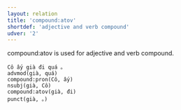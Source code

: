 ```yaml
---
layout: relation
title: 'compound:atov'
shortdef: 'adjective and verb compound'
udver: '2'
---
```


compound:atov is used for adjective and verb compound.

~~~ sdparse
Cô ấy già đi quá 。
advmod(già, quá)
compound:pron(Cô, ấy)
nsubj(già, Cô)
compound:atov(già, đi)
punct(già, 。)
~~~

<!-- Interlanguage links updated Po 11. listopadu 2024, 20:10:37 CET -->
